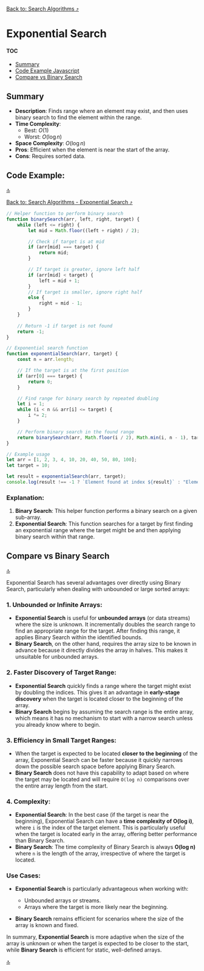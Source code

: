 [Back to: Search Algorithms :arrow_heading_up:](./index.md#4-exponential-search)

# Exponential Search

#### TOC
- [Summary](#summary)
- [Code Example Javascript](#code-example)
- [Compare vs Binary Search](#compare-vs-binary-search)

## Summary
- **Description**: Finds range where an element may exist, and then uses binary search to find the element within the range.
- **Time Complexity**: 
  - Best: $O(1)$
  - Worst: $O(\log n)$
- **Space Complexity**: $O(\log n)$
- **Pros**: Efficient when the element is near the start of the array.
- **Cons**: Requires sorted data.

## Code Example:

[:top:](#)

[Back to: Search Algorithms - Exponential Search :arrow_heading_up:](./index.md#4-exponential-search)

``` javascript
// Helper function to perform binary search
function binarySearch(arr, left, right, target) {
    while (left <= right) {
        let mid = Math.floor((left + right) / 2);

        // Check if target is at mid
        if (arr[mid] === target) {
            return mid;
        }

        // If target is greater, ignore left half
        if (arr[mid] < target) {
            left = mid + 1;
        } 
        // If target is smaller, ignore right half
        else {
            right = mid - 1;
        }
    }
    
    // Return -1 if target is not found
    return -1;
}

// Exponential search function
function exponentialSearch(arr, target) {
    const n = arr.length;

    // If the target is at the first position
    if (arr[0] === target) {
        return 0;
    }

    // Find range for binary search by repeated doubling
    let i = 1;
    while (i < n && arr[i] <= target) {
        i *= 2;
    }

    // Perform binary search in the found range
    return binarySearch(arr, Math.floor(i / 2), Math.min(i, n - 1), target);
}

// Example usage
let arr = [1, 2, 3, 4, 10, 20, 40, 50, 80, 100];
let target = 10;

let result = exponentialSearch(arr, target);
console.log(result !== -1 ? `Element found at index ${result}` : "Element not found");
```

### Explanation:
1. **Binary Search**: This helper function performs a binary search on a given sub-array.
2. **Exponential Search**: This function searches for a target by first finding an exponential range where the target might be and then applying binary search within that range.

## Compare vs Binary Search

[:top:](#)

Exponential Search has several advantages over directly using Binary Search, particularly when dealing with unbounded or large sorted arrays:

### 1. **Unbounded or Infinite Arrays**:
   - **Exponential Search** is useful for **unbounded arrays** (or data streams) where the size is unknown. It incrementally doubles the search range to find an appropriate range for the target. After finding this range, it applies Binary Search within the identified bounds.
   - **Binary Search**, on the other hand, requires the array size to be known in advance because it directly divides the array in halves. This makes it unsuitable for unbounded arrays.

### 2. **Faster Discovery of Target Range**:
   - **Exponential Search** quickly finds a range where the target might exist by doubling the indices. This gives it an advantage in **early-stage discovery** when the target is located closer to the beginning of the array.
   - **Binary Search** begins by assuming the search range is the entire array, which means it has no mechanism to start with a narrow search unless you already know where to begin.

### 3. **Efficiency in Small Target Ranges**:
   - When the target is expected to be located **closer to the beginning** of the array, Exponential Search can be faster because it quickly narrows down the possible search space before applying Binary Search.
   - **Binary Search** does not have this capability to adapt based on where the target may be located and will require `O(log n)` comparisons over the entire array length from the start.

### 4. **Complexity**:
   - **Exponential Search**: In the best case (if the target is near the beginning), Exponential Search can have a **time complexity of O(log i)**, where `i` is the index of the target element. This is particularly useful when the target is located early in the array, offering better performance than Binary Search.
   - **Binary Search**: The time complexity of Binary Search is always **O(log n)** where `n` is the length of the array, irrespective of where the target is located.

### Use Cases:
- **Exponential Search** is particularly advantageous when working with:
  - Unbounded arrays or streams.
  - Arrays where the target is more likely near the beginning.
  
- **Binary Search** remains efficient for scenarios where the size of the array is known and fixed. 

In summary, **Exponential Search** is more adaptive when the size of the array is unknown or when the target is expected to be closer to the start, while **Binary Search** is efficient for static, well-defined arrays.

[:top:](#)